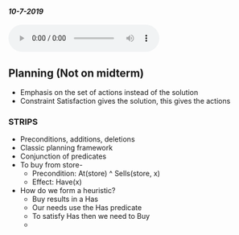 #### _10-7-2019_
<audio controls>
  <source src="/Audio/450-10-7-2019.mp3" type="audio/mpeg">
Your browser does not support the audio element.</audio>

## Planning (Not on midterm)
* Emphasis on the set of actions instead of the solution
* Constraint Satisfaction gives the solution, this gives the actions

### STRIPS
* Preconditions, additions, deletions
* Classic planning framework
* Conjunction of predicates
* To buy from store- 
  * Precondition: At(store) ^ Sells(store, x)
  * Effect: Have(x)
* How do we form a heuristic? 
  * Buy results in a Has
  * Our needs use the Has predicate
  * To satisfy Has then we need to Buy
  * 